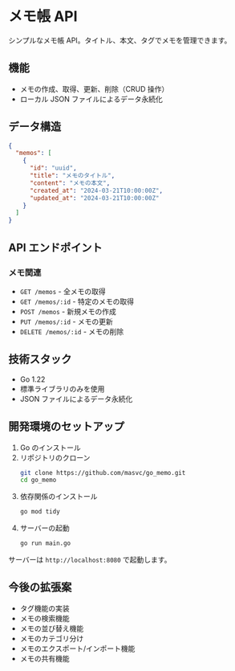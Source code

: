 # メモ帳 API

シンプルなメモ帳 API。タイトル、本文、タグでメモを管理できます。

## 機能

- メモの作成、取得、更新、削除（CRUD 操作）
- ローカル JSON ファイルによるデータ永続化

## データ構造

```json
{
  "memos": [
    {
      "id": "uuid",
      "title": "メモのタイトル",
      "content": "メモの本文",
      "created_at": "2024-03-21T10:00:00Z",
      "updated_at": "2024-03-21T10:00:00Z"
    }
  ]
}
```

## API エンドポイント

### メモ関連

- `GET /memos` - 全メモの取得
- `GET /memos/:id` - 特定のメモの取得
- `POST /memos` - 新規メモの作成
- `PUT /memos/:id` - メモの更新
- `DELETE /memos/:id` - メモの削除

## 技術スタック

- Go 1.22
- 標準ライブラリのみを使用
- JSON ファイルによるデータ永続化

## 開発環境のセットアップ

1. Go のインストール
2. リポジトリのクローン
   ```bash
   git clone https://github.com/masvc/go_memo.git
   cd go_memo
   ```
3. 依存関係のインストール
   ```bash
   go mod tidy
   ```
4. サーバーの起動
   ```bash
   go run main.go
   ```

サーバーは `http://localhost:8080` で起動します。

## 今後の拡張案

- タグ機能の実装
- メモの検索機能
- メモの並び替え機能
- メモのカテゴリ分け
- メモのエクスポート/インポート機能
- メモの共有機能
